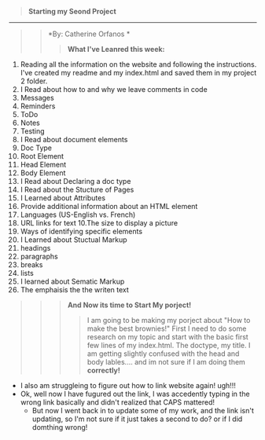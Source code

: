 >**Starting my Seond Project**
___
>>*By: Catherine Orfanos *
>>>**What I've Leanred this week:**
>>>>
1. Reading all the information on the website and following the instructions. I've created my readme and my index.html and saved them in my project 2 folder.
2. I Read about how to and why we leave comments in code
  3. Messages
  4. Reminders
  5. ToDo
  6. Notes
  7. Testing
3. I Read about document elements
  4. Doc Type
  5. Root Element
  6. Head Element
  7. Body Element
4. I Read about Declaring a doc type
5. I Read about the Stucture of Pages
6. I Learned about Attributes
  7. Provide additional information about an HTML element
  8. Languages (US-English vs. French)
  9. URL links for text
  10.The size to display a picture
  11. Ways of identifying specific elements
7. I Learned about Stuctual Markup
  8. headings
  9. paragraphs
  10. breaks
  11. lists
8. I learned about Sematic Markup
  9. The emphaisis the the writen text

>>>**And Now its time to Start My porject!**
>>>>I am going to be making my porject about "How to make the best brownies!"
>>>> First I need to do some research on my topic and start with the basic first few lines of my index.html. The doctype, my title. I am getting slightly confused with the head and body lables.... and im not sure if I am doing them **correctly!**
- I also am struggleing to figure out how to link website again! ugh!!!
- Ok, well now I have fugured out the link, I was accedently typing in the wrong link basically and didn't realized that CAPS mattered!
  - But now I went back in to update some of my work, and the link isn't updating, so I'm not sure if it just takes a second to do? or if I did domthing wrong!

    
